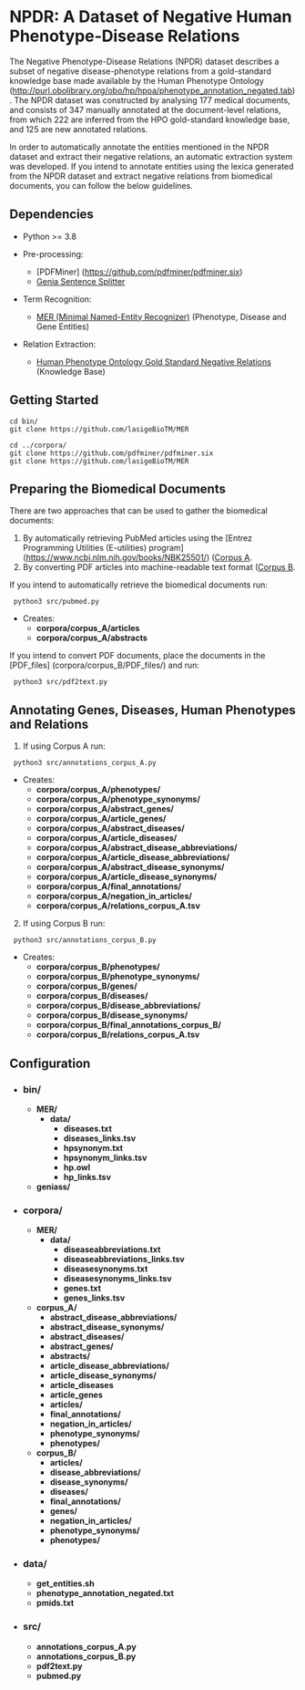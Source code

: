 # NPDR: A Dataset of Negative Human Phenotype-Disease Relations

The Negative Phenotype-­Disease Relations (NPDR) dataset describes a subset of negative disease­-phenotype relations from a gold­-standard knowledge base made available by the Human Phenotype Ontology (http://purl.obolibrary.org/obo/hp/hpoa/phenotype_annotation_negated.tab). 
The NPDR dataset was constructed by analysing 177 medical documents, and consists of 347 manually annotated at the document­-level relations, from which 222 are inferred from the HPO gold­-standard knowledge base, and 125 are new annotated relations. 

In order to automatically annotate the entities mentioned in the NPDR dataset and extract their negative relations, an automatic extraction system was developed. If you intend to annotate entities using the lexica generated from the NPDR dataset and extract negative relations from biomedical documents, you can follow the below guidelines.

## Dependencies

* Python >= 3.8

* Pre-processing:
    * [PDFMiner] (https://github.com/pdfminer/pdfminer.six)
    * [Genia Sentence Splitter](http://www.nactem.ac.uk/y-matsu/geniass/)
    
* Term Recognition:
    * [MER (Minimal Named-Entity Recognizer)](https://github.com/lasigeBioTM/MER) (Phenotype, Disease and Gene Entities)
        
* Relation Extraction:
    * [Human Phenotype Ontology Gold Standard Negative Relations](http://purl.obolibrary.org/obo/hp/hpoa/phenotype_annotation_negated.tab) (Knowledge Base)
    
    
## Getting Started

````
cd bin/
git clone https://github.com/lasigeBioTM/MER 

cd ../corpora/
git clone https://github.com/pdfminer/pdfminer.six
git clone https://github.com/lasigeBioTM/MER 
````

## Preparing the Biomedical Documents

There are two approaches that can be used to gather the biomedical documents:
1. By automatically retrieving PubMed articles using the [Entrez Programming Utilities (E-utilities) program] (https://www.ncbi.nlm.nih.gov/books/NBK25501/) ([Corpus A](corpora(corpus_A/)). 
2. By converting PDF articles into machine-readable text format ([Corpus B]((corpora/corpus_B/)).

If you intend to automatically retrieve the biomedical documents run:
````
 python3 src/pubmed.py
````
* Creates: 
    * **corpora/corpus_A/articles**
    * **corpora/corpus_A/abstracts**    

If you intend to convert PDF documents, place the documents in the [PDF_files] (corpora/corpus_B/PDF_files/) and run:
````
 python3 src/pdf2text.py
````

## Annotating Genes, Diseases, Human Phenotypes and Relations

1. If using Corpus A run:
````
 python3 src/annotations_corpus_A.py
````
* Creates: 
    * **corpora/corpus_A/phenotypes/** 
    * **corpora/corpus_A/phenotype_synonyms/** 
    * **corpora/corpus_A/abstract_genes/** 
    * **corpora/corpus_A/article_genes/** 
     * **corpora/corpus_A/abstract_diseases/** 
     * **corpora/corpus_A/article_diseases/** 
     * **corpora/corpus_A/abstract_disease_abbreviations/**
     * **corpora/corpus_A/article_disease_abbreviations/**
     * **corpora/corpus_A/abstract_disease_synonyms/**
     * **corpora/corpus_A/article_disease_synonyms/**
     * **corpora/corpus_A/final_annotations/**
     * **corpora/corpus_A/negation_in_articles/**
    * __corpora/corpus_A/relations_corpus_A.tsv__
    
2. If using Corpus B run:
````
 python3 src/annotations_corpus_B.py
````
* Creates: 
    * **corpora/corpus_B/phenotypes/** 
    * **corpora/corpus_B/phenotype_synonyms/** 
    * **corpora/corpus_B/genes/** 
    * **corpora/corpus_B/diseases/** 
    * **corpora/corpus_B/disease_abbreviations/**
    * **corpora/corpus_B/disease_synonyms/**
    * **corpora/corpus_B/final_annotations_corpus_B/**
    * __corpora/corpus_B/relations_corpus_A.tsv__

## Configuration

* ### bin/
    * **MER/**
        * **data/**
            * __diseases.txt__
            * __diseases_links.tsv__
            * __hpsynonym.txt__
            * __hpsynonym_links.tsv__
            * __hp.owl__
            * __hp_links.tsv__
    * **geniass/**
    
* ### corpora/

    * **MER/**
        * **data/**
            * __diseaseabbreviations.txt__
            * __diseaseabbreviations_links.tsv__
            * __diseasesynonyms.txt__
            * __diseasesynonyms_links.tsv__
            * __genes.txt__
            * __genes_links.tsv__
    * **corpus_A/**
        * **abstract_disease_abbreviations/**
        * **abstract_disease_synonyms/**
        * **abstract_diseases/**
        * **abstract_genes/**
        * **abstracts/**
        * **article_disease_abbreviations/**
        * **article_disease_synonyms/**
        * **article_diseases**
        * **article_genes** 
        * **articles/**
        * **final_annotations/**
        * **negation_in_articles/**
        * **phenotype_synonyms/**
        * **phenotypes/**
    * **corpus_B/**
        * **articles/**
        * **disease_abbreviations/**
        * **disease_synonyms/**
        * **diseases/**
        * **final_annotations/**          
        * **genes/**
        * **negation_in_articles/**
        * **phenotype_synonyms/**
        * **phenotypes/**

* ### data/
    * __get_entities.sh__
    * __phenotype_annotation_negated.txt__
    * __pmids.txt__
    
* ### src/
    * **annotations_corpus_A.py**
    * **annotations_corpus_B.py**
    * **pdf2text.py**
    * **pubmed.py**
